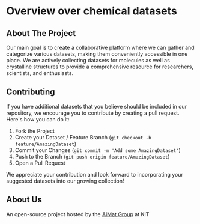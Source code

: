 # Overview over chemical datasets

<!-- ABOUT THE PROJECT -->
## About The Project
Our main goal is to create a collaborative platform
where we can gather and categorize various datasets,
making them conveniently accessible in one place.
We are actively collecting datasets for molecules as well as crystalline structures to provide a comprehensive resource for researchers, scientists, and enthusiasts.

<!-- CONTRIBUTING -->
## Contributing

If you have additional datasets that you believe should be included in our repository,
we encourage you to contribute by creating a pull request. Here's how you can do it:

1. Fork the Project
2. Create your Dataset / Feature Branch (`git checkout -b feature/AmazingDataset`)
3. Commit your Changes (`git commit -m 'Add some AmazingDataset'`)
4. Push to the Branch (`git push origin feature/AmazingDataset`)
5. Open a Pull Request

We appreciate your contribution and look forward to incorporating your suggested datasets into our growing collection!

<!-- CONTACT -->
## About Us
An open-source project hosted by the [AiMat Group](https://aimat.iti.kit.edu/) at KIT
